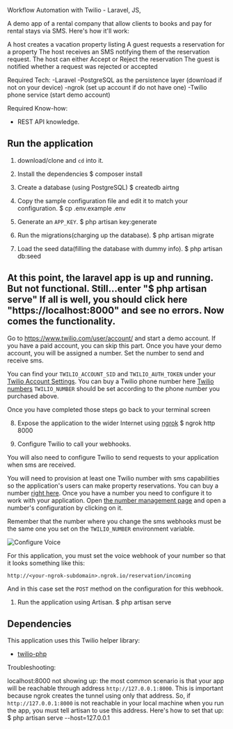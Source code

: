 Workflow Automation with Twilio - Laravel, JS,

A demo app of a rental company that allow clients to books and pay for rental stays via SMS. 
Here's how it'll work:

A host creates a vacation property listing
A guest requests a reservation for a property
The host receives an SMS notifying them of the reservation request. The host can either Accept or Reject the reservation
The guest is notified whether a request was rejected or accepted

Required Tech:
-Laravel
-PostgreSQL as the persistence layer (download if not on your device)
-ngrok (set up account if do not have one)
-Twilio phone service (start demo account)


Required Know-how: 
 - REST API knowledge.
 


## Run the application

1. download/clone and `cd` into it.

2. Install the dependencies
   $ composer install
  
3. Create a database (using PostgreSQL)
  $ createdb airtng

4. Copy the sample configuration file and edit it to match your configuration.
   $ cp .env.example .env

5. Generate an `APP_KEY`.
   $ php artisan key:generate

6. Run the migrations(charging up the database).
  $ php artisan migrate

7. Load the seed data(filling the database with dummy info).
  $ php artisan db:seed

At this point, the laravel app is up and running.  But not functional.  Still...enter "$ php artisan serve"  If all is well, you should click here "https://localhost:8000" and see no errors.  Now comes the functionality.
  --------------------------------------------------------------------------------
  Go to https://www.twilio.com/user/account/  and start a demo account.  If you have a paid account, you can skip this part. 
  Once you have your demo account, you will be assigned a number.  Set the number to send and receive sms. 
  
  You can find your `TWILIO_ACCOUNT_SID` and `TWILIO_AUTH_TOKEN` under
  your
  [Twilio Account Settings](https://www.twilio.com/user/account/settings).
  You can buy a Twilio phone number here [Twilio numbers](https://www.twilio.com/user/account/phone-numbers/search)
  `TWILIO_NUMBER` should be set according to the phone number you purchased above.

  Once you have completed those steps go back to your terminal screen

8. Expose the application to the wider Internet using [ngrok](https://ngrok.com/)
   $ ngrok http 8000
   

9. Configure Twilio to call your webhooks.

 You will also need to configure Twilio to send requests to your application
 when sms are received.

 You will need to provision at least one Twilio number with sms capabilities
 so the application's users can make property reservations. You can buy a number [right
 here](https://www.twilio.com/user/account/phone-numbers/search). Once you have
 a number you need to configure it to work with your application. Open
 [the number management page](https://www.twilio.com/user/account/phone-numbers/incoming)
 and open a number's configuration by clicking on it.

 Remember that the number where you change the sms webhooks must be the same one you set on
 the `TWILIO_NUMBER` environment variable.

 ![Configure Voice](http://howtodocs.s3.amazonaws.com/twilio-number-config-all-med.gif)

 For this application, you must set the voice webhook of your number so that it
 looks something like this:

 ```
 http://<your-ngrok-subdomain>.ngrok.io/reservation/incoming
 ```

 And in this case set the `POST` method on the configuration for this webhook.

1. Run the application using Artisan.
  $ php artisan serve



## Dependencies

This application uses this Twilio helper library:
* [twilio-php](https://github.com/twilio/twilio-php)



Troubleshooting: 

localhost:8000 not showing up: the most common scenario is that your app will be reachable through address
  `http://127.0.0.1:8000`. This is important because ngrok creates the
  tunnel using only that address. So, if `http://127.0.0.1:8000` is not reachable
  in your local machine when you run the app, you must tell artisan to use this
  address. Here's how to set that up:
  $ php artisan serve --host=127.0.0.1


